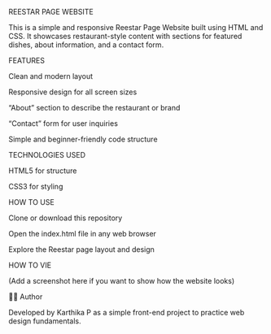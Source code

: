 REESTAR PAGE WEBSITE

This is a simple and responsive Reestar Page Website built using HTML and CSS. It showcases restaurant-style content with sections for featured dishes, about information, and a contact form.

FEATURES

Clean and modern layout

Responsive design for all screen sizes

“About” section to describe the restaurant or brand

“Contact” form for user inquiries

Simple and beginner-friendly code structure

TECHNOLOGIES USED

HTML5 for structure

CSS3 for styling

HOW TO USE

Clone or download this repository

Open the index.html file in any web browser

Explore the Reestar page layout and design

HOW TO VIE

(Add a screenshot here if you want to show how the website looks)

👩‍💻 Author

Developed by Karthika P as a simple front-end project to practice web design fundamentals.
